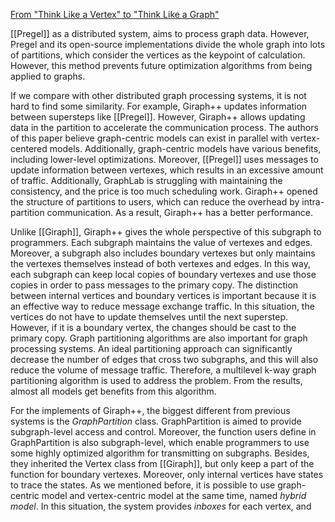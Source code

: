 [From "Think Like a Vertex" to "Think Like a Graph"](http://www.vldb.org/pvldb/vol7/p193-tian.pdf)

[[Pregel]] as a distributed system, aims to process graph data. However, Pregel and its open-source implementations divide the whole graph into lots of partitions, which consider the vertices as the keypoint of calculation. However, this method prevents future optimization algorithms from being applied to graphs.

If we compare with other distributed graph processing systems, it is not hard to find some similarity. For example, Giraph++ updates information between supersteps like [[Pregel]]. However, Giraph++ allows updating data in the partition to accelerate the communication process. The authors of this paper believe graph-centric models can exist in parallel with vertex-centered models. Additionally, graph-centric models have various benefits, including lower-level optimizations. Moreover, [[Pregel]] uses messages to update information between vertexes, which results in an excessive amount of traffic. Additionally, GraphLab is struggling with maintaining the consistency, and the price is too much scheduling work. Giraph++ opened the structure of partitions to users, which can reduce the overhead by intra-partition communication. As a result, Giraph++ has a better performance.

Unlike [[Giraph]], Giraph++ gives the whole perspective of this subgraph to programmers. Each subgraph maintains the value of vertexes and edges. Moreover, a subgraph also includes boundary vertexes but only maintains the vertexes themselves instead of both vertexes and edges. In this way, each subgraph can keep local copies of boundary vertexes and use those copies in order to pass messages to the primary copy. The distinction between internal vertices and boundary vertices is important because it is an effective way to reduce message exchange traffic. In this situation, the vertices do not have to update themselves until the next superstep. However, if it is a boundary vertex, the changes should be cast to the primary copy. Graph partitioning algorithms are also important for graph processing systems. An ideal partitioning approach can significantly decrease the number of edges that cross two subgraphs, and this will also reduce the volume of message traffic. Therefore, a multilevel k-way graph partitioning algorithm is used to address the problem. From the results, almost all models get benefits from this algorithm.

For the implements of Giraph++, the biggest different from previous systems is the *GraphPartition* class. GraphPartition is aimed to provide subgraph-level access and control. 
Moreover, the function users define in GraphPartition is also subgraph-level, which enable programmers to use some highly optimized algorithm for transmitting on subgraphs. Besides, they inherited the Vertex class from [[Giraph]], but only keep a part of the function for boundary vertexes. Moreover, only internal vertices have states to trace the states. As we mentioned before, it is possible to use graph-centric model and vertex-centric model at the same time, named *hybrid model*. In this situation, the system provides *inboxes* for each vertex, and 